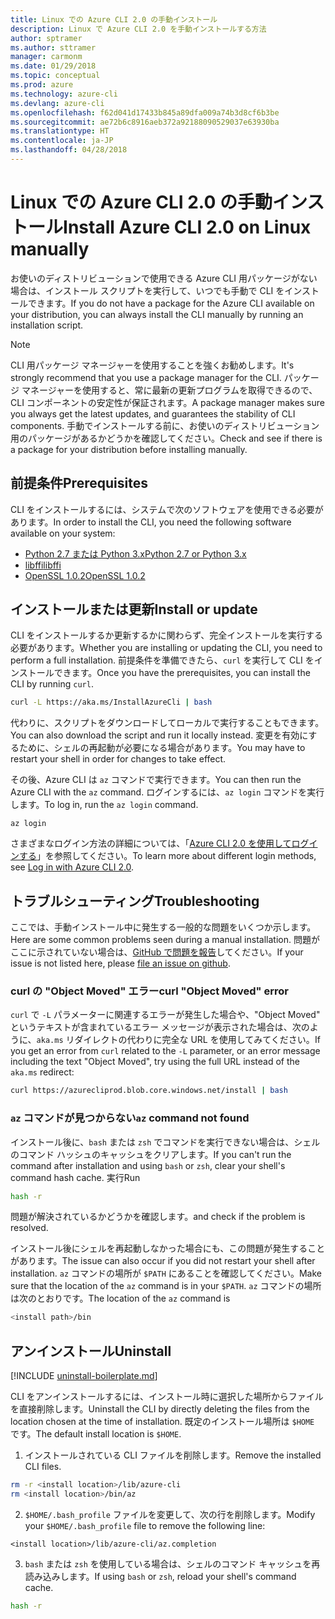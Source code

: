 ```yaml
---
title: Linux での Azure CLI 2.0 の手動インストール
description: Linux で Azure CLI 2.0 を手動インストールする方法
author: sptramer
ms.author: sttramer
manager: carmonm
ms.date: 01/29/2018
ms.topic: conceptual
ms.prod: azure
ms.technology: azure-cli
ms.devlang: azure-cli
ms.openlocfilehash: f62d041d17433b845a89dfa009a74b3d8cf6b3be
ms.sourcegitcommit: ae72b6c8916aeb372a92188090529037e63930ba
ms.translationtype: HT
ms.contentlocale: ja-JP
ms.lasthandoff: 04/28/2018
---
```

# <a name="install-azure-cli-20-on-linux-manually"></a><span data-ttu-id="6f48c-103">Linux での Azure CLI 2.0 の手動インストール</span><span class="sxs-lookup"><span data-stu-id="6f48c-103">Install Azure CLI 2.0 on Linux manually</span></span>

<span data-ttu-id="6f48c-104">お使いのディストリビューションで使用できる Azure CLI 用パッケージがない場合は、インストール スクリプトを実行して、いつでも手動で CLI をインストールできます。</span><span class="sxs-lookup"><span data-stu-id="6f48c-104">If you do not have a package for the Azure CLI available on your distribution, you can always install the CLI manually by running an installation script.</span></span>

> [!NOTE]
> <span data-ttu-id="6f48c-105">CLI 用パッケージ マネージャーを使用することを強くお勧めします。</span><span class="sxs-lookup"><span data-stu-id="6f48c-105">It's strongly recommend that you use a package manager for the CLI.</span></span> <span data-ttu-id="6f48c-106">パッケージ マネージャーを使用すると、常に最新の更新プログラムを取得できるので、CLI コンポーネントの安定性が保証されます。</span><span class="sxs-lookup"><span data-stu-id="6f48c-106">A package manager makes sure you always get the latest updates, and guarantees the stability of CLI components.</span></span> <span data-ttu-id="6f48c-107">手動でインストールする前に、お使いのディストリビューション用のパッケージがあるかどうかを確認してください。</span><span class="sxs-lookup"><span data-stu-id="6f48c-107">Check and see if there is a package for your distribution before installing manually.</span></span>

## <a name="prerequisites"></a><span data-ttu-id="6f48c-108">前提条件</span><span class="sxs-lookup"><span data-stu-id="6f48c-108">Prerequisites</span></span>

<span data-ttu-id="6f48c-109">CLI をインストールするには、システムで次のソフトウェアを使用できる必要があります。</span><span class="sxs-lookup"><span data-stu-id="6f48c-109">In order to install the CLI, you need the following software available on your system:</span></span>

* [<span data-ttu-id="6f48c-110">Python 2.7 または Python 3.x</span><span class="sxs-lookup"><span data-stu-id="6f48c-110">Python 2.7 or Python 3.x</span></span>](https://www.python.org/downloads/)
* [<span data-ttu-id="6f48c-111">libffi</span><span class="sxs-lookup"><span data-stu-id="6f48c-111">libffi</span></span>](https://sourceware.org/libffi/)
* [<span data-ttu-id="6f48c-112">OpenSSL 1.0.2</span><span class="sxs-lookup"><span data-stu-id="6f48c-112">OpenSSL 1.0.2</span></span>](https://www.openssl.org/source/)

## <a name="install-or-update"></a><span data-ttu-id="6f48c-113">インストールまたは更新</span><span class="sxs-lookup"><span data-stu-id="6f48c-113">Install or update</span></span>

<span data-ttu-id="6f48c-114">CLI をインストールするか更新するかに関わらず、完全インストールを実行する必要があります。</span><span class="sxs-lookup"><span data-stu-id="6f48c-114">Whether you are installing or updating the CLI, you need to perform a full installation.</span></span> <span data-ttu-id="6f48c-115">前提条件を準備できたら、`curl` を実行して CLI をインストールできます。</span><span class="sxs-lookup"><span data-stu-id="6f48c-115">Once you have the prerequisites, you can install the CLI by running `curl`.</span></span>

```bash
curl -L https://aka.ms/InstallAzureCli | bash
```

<span data-ttu-id="6f48c-116">代わりに、スクリプトをダウンロードしてローカルで実行することもできます。</span><span class="sxs-lookup"><span data-stu-id="6f48c-116">You can also download the script and run it locally instead.</span></span> <span data-ttu-id="6f48c-117">変更を有効にするために、シェルの再起動が必要になる場合があります。</span><span class="sxs-lookup"><span data-stu-id="6f48c-117">You may have to restart your shell in order for changes to take effect.</span></span> 

<span data-ttu-id="6f48c-118">その後、Azure CLI は `az` コマンドで実行できます。</span><span class="sxs-lookup"><span data-stu-id="6f48c-118">You can then run the Azure CLI with the `az` command.</span></span> <span data-ttu-id="6f48c-119">ログインするには、`az login` コマンドを実行します。</span><span class="sxs-lookup"><span data-stu-id="6f48c-119">To log in, run the `az login` command.</span></span>

```azurecli
az login
```

<span data-ttu-id="6f48c-120">さまざまなログイン方法の詳細については、「[Azure CLI 2.0 を使用してログインする](authenticate-azure-cli.md)」を参照してください。</span><span class="sxs-lookup"><span data-stu-id="6f48c-120">To learn more about different login methods, see [Log in with Azure CLI 2.0](authenticate-azure-cli.md).</span></span>

## <a name="troubleshooting"></a><span data-ttu-id="6f48c-121">トラブルシューティング</span><span class="sxs-lookup"><span data-stu-id="6f48c-121">Troubleshooting</span></span>

<span data-ttu-id="6f48c-122">ここでは、手動インストール中に発生する一般的な問題をいくつか示します。</span><span class="sxs-lookup"><span data-stu-id="6f48c-122">Here are some common problems seen during a manual installation.</span></span> <span data-ttu-id="6f48c-123">問題がここに示されていない場合は、[GitHub で問題を報告](https://github.com/Azure/azure-cli/issues)してください。</span><span class="sxs-lookup"><span data-stu-id="6f48c-123">If your issue is not listed here, please [file an issue on github](https://github.com/Azure/azure-cli/issues).</span></span>
### <a name="curl-object-moved-error"></a><span data-ttu-id="6f48c-124">curl の "Object Moved" エラー</span><span class="sxs-lookup"><span data-stu-id="6f48c-124">curl "Object Moved" error</span></span>

<span data-ttu-id="6f48c-125">`curl` で `-L` パラメーターに関連するエラーが発生した場合や、"Object Moved" というテキストが含まれているエラー メッセージが表示された場合は、次のように、`aka.ms` リダイレクトの代わりに完全な URL を使用してみてください。</span><span class="sxs-lookup"><span data-stu-id="6f48c-125">If you get an error from `curl` related to the `-L` parameter, or an error message including the text "Object Moved", try using the full URL instead of the `aka.ms` redirect:</span></span>

```bash
curl https://azurecliprod.blob.core.windows.net/install | bash
```

### <a name="az-command-not-found"></a><span data-ttu-id="6f48c-126">`az` コマンドが見つからない</span><span class="sxs-lookup"><span data-stu-id="6f48c-126">`az` command not found</span></span>

<span data-ttu-id="6f48c-127">インストール後に、`bash` または `zsh` でコマンドを実行できない場合は、シェルのコマンド ハッシュのキャッシュをクリアします。</span><span class="sxs-lookup"><span data-stu-id="6f48c-127">If you can't run the command after installation and using `bash` or `zsh`, clear your shell's command hash cache.</span></span> <span data-ttu-id="6f48c-128">実行</span><span class="sxs-lookup"><span data-stu-id="6f48c-128">Run</span></span>

```bash
hash -r
```

<span data-ttu-id="6f48c-129">問題が解決されているかどうかを確認します。</span><span class="sxs-lookup"><span data-stu-id="6f48c-129">and check if the problem is resolved.</span></span>

<span data-ttu-id="6f48c-130">インストール後にシェルを再起動しなかった場合にも、この問題が発生することがあります。</span><span class="sxs-lookup"><span data-stu-id="6f48c-130">The issue can also occur if you did not restart your shell after installation.</span></span> <span data-ttu-id="6f48c-131">`az` コマンドの場所が `$PATH` にあることを確認してください。</span><span class="sxs-lookup"><span data-stu-id="6f48c-131">Make sure that the location of the `az` command is in your `$PATH`.</span></span> <span data-ttu-id="6f48c-132">`az` コマンドの場所は次のとおりです。</span><span class="sxs-lookup"><span data-stu-id="6f48c-132">The location of the `az` command is</span></span>

```bash
<install path>/bin
```

## <a name="uninstall"></a><span data-ttu-id="6f48c-133">アンインストール</span><span class="sxs-lookup"><span data-stu-id="6f48c-133">Uninstall</span></span>

[!INCLUDE [uninstall-boilerplate.md](includes/uninstall-boilerplate.md)]

<span data-ttu-id="6f48c-134">CLI をアンインストールするには、インストール時に選択した場所からファイルを直接削除します。</span><span class="sxs-lookup"><span data-stu-id="6f48c-134">Uninstall the CLI by directly deleting the files from the location chosen at the time of installation.</span></span> <span data-ttu-id="6f48c-135">既定のインストール場所は `$HOME` です。</span><span class="sxs-lookup"><span data-stu-id="6f48c-135">The default install location is `$HOME`.</span></span>

1. <span data-ttu-id="6f48c-136">インストールされている CLI ファイルを削除します。</span><span class="sxs-lookup"><span data-stu-id="6f48c-136">Remove the installed CLI files.</span></span>

  ```bash
  rm -r <install location>/lib/azure-cli
  rm <install location>/bin/az
  ```
2. <span data-ttu-id="6f48c-137">`$HOME/.bash_profile` ファイルを変更して、次の行を削除します。</span><span class="sxs-lookup"><span data-stu-id="6f48c-137">Modify your `$HOME/.bash_profile` file to remove the following line:</span></span>

  ```
  <install location>/lib/azure-cli/az.completion
  ```

3. <span data-ttu-id="6f48c-138">`bash` または `zsh` を使用している場合は、シェルのコマンド キャッシュを再読み込みします。</span><span class="sxs-lookup"><span data-stu-id="6f48c-138">If using `bash` or `zsh`, reload your shell's command cache.</span></span>

  ```bash
  hash -r
  ```
